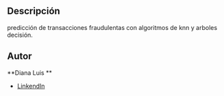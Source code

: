 ## Descripción
predicción de transacciones fraudulentas con algoritmos de knn y arboles decisión. 

## Autor 

**Diana Luis **

* [LinkendIn](https://www.linkedin.com/in/diana-luis-253014257/)
